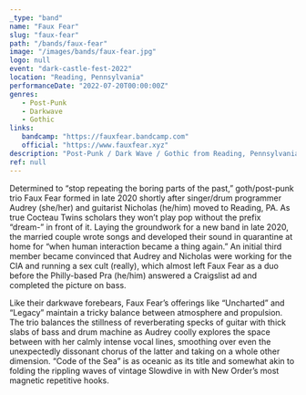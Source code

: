 ```yaml
---
_type: "band"
name: "Faux Fear"
slug: "faux-fear"
path: "/bands/faux-fear"
image: "/images/bands/faux-fear.jpg"
logo: null
event: "dark-castle-fest-2022"
location: "Reading, Pennsylvania"
performanceDate: "2022-07-20T00:00:00Z"
genres:
   - Post-Punk
   - Darkwave
   - Gothic
links:
   bandcamp: "https://fauxfear.bandcamp.com"
   official: "https://www.fauxfear.xyz"
description: "Post-Punk / Dark Wave / Gothic from Reading, Pennsylvania."
ref: null
---
```


Determined to “stop repeating the boring parts of the past,” goth/post-punk trio Faux Fear formed in late 2020 shortly after singer/drum programmer Audrey (she/her) and guitarist Nicholas (he/him) moved to Reading, PA. As true Cocteau Twins scholars they won’t play pop without the prefix “dream-” in front of it. Laying the groundwork for a new band in late 2020, the married couple wrote songs and developed their sound in quarantine at home for “when human interaction became a thing again.” An initial third member became convinced that Audrey and Nicholas were working for the CIA and running a sex cult (really), which almost left Faux Fear as a duo before the Philly-based Pra (he/him) answered a Craigslist ad and completed the picture on bass.



Like their darkwave forebears, Faux Fear’s offerings like “Uncharted” and “Legacy” maintain a tricky balance between atmosphere and propulsion. The trio balances the stillness of reverberating specks of guitar with thick slabs of bass and drum machine as Audrey coolly explores the space between with her calmly intense vocal lines, smoothing over even the unexpectedly dissonant chorus of the latter and taking on a whole other dimension. “Code of the Sea” is as oceanic as its title and somewhat akin to folding the rippling waves of vintage Slowdive in with New Order’s most magnetic repetitive hooks.
